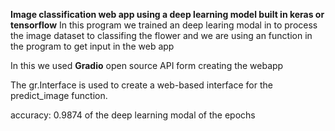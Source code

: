 **Image classification web app using a deep learning model built in keras or tensorflow**
In this program we trained an deep learing modal in to process the image dataset to classifing the flower and we are using an function in the program to get input in the web app 

In this we used **Gradio** open source API form creating the webapp  


The gr.Interface is used to create a web-based interface for the predict_image function.


accuracy: 0.9874 of the deep learning modal of the epochs
